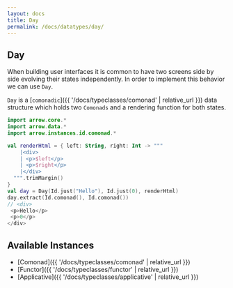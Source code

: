 ```yaml
---
layout: docs
title: Day
permalink: /docs/datatypes/day/
---
```


## Day

When building user interfaces it is common to have two screens side by side evolving their states independently. In order to implement this behavior we can use `Day`.

`Day` is a [`comonadic`]({{ '/docs/typeclasses/comonad' | relative_url }}) data structure which holds two `Comonads` and a rendering function for both states.

```kotlin
import arrow.core.*
import arrow.data.*
import arrow.instances.id.comonad.*

val renderHtml = { left: String, right: Int -> """     
    |<div>                                             
    | <p>$left</p>                                     
    | <p>$right</p>                                    
    |</div>                                            
  """.trimMargin()                                     
}                                                      
val day = Day(Id.just("Hello"), Id.just(0), renderHtml)
day.extract(Id.comonad(), Id.comonad())
// <div>                                             
 <p>Hello</p>                                     
 <p>0</p>                                    
</div>                                            
```

## Available Instances

* [Comonad]({{ '/docs/typeclasses/comonad' | relative_url }})
* [Functor]({{ '/docs/typeclasses/functor' | relative_url }})
* [Applicative]({{ '/docs/typeclasses/applicative' | relative_url }})
